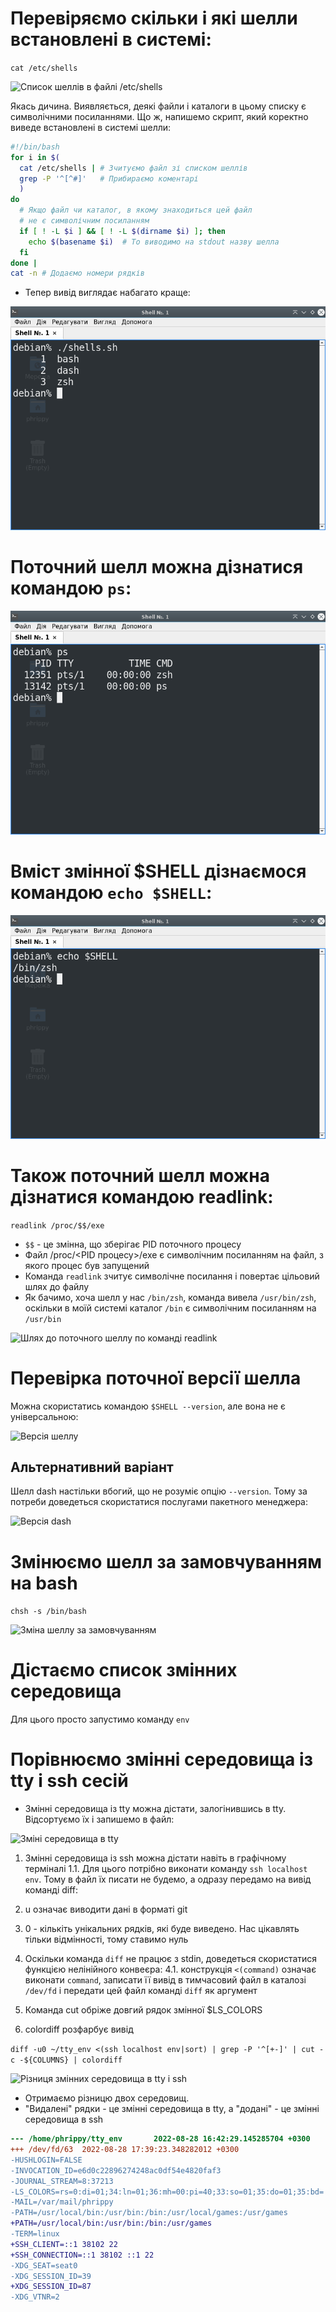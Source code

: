 # Перевіряємо скільки і які шелли встановлені в системі:

```cat /etc/shells```

![Список шеллів в файлі /etc/shells](etc_shells.png)

Якась дичина. Виявляється, деякі файли і каталоги в цьому списку є символічними посиланнями. Що ж, напишемо скрипт, який коректно виведе встановлені в системі шелли:

```bash
#!/bin/bash
for i in $(
  cat /etc/shells | # Зчитуємо файл зі списком шеллів
  grep -P '^[^#]'   # Прибираємо коментарі
  )
do
  # Якщо файл чи каталог, в якому знаходиться цей файл
  # не є символічним посиланням
  if [ ! -L $i ] && [ ! -L $(dirname $i) ]; then
    echo $(basename $i)  # То виводимо на stdout назву шелла
  fi
done |
cat -n # Додаємо номери рядків
```

* Тепер вивід виглядає набагато краще:

![Список шеллів](etc_shells_script.png)

# Поточний шелл можна дізнатися командою `ps`:

![Вивід команди ps](ps.png)

# Вміст змінної $SHELL дізнаємося командою `echo $SHELL`:

![Значення змінної $SHELL](shell_var.png)

# Також поточний шелл можна дізнатися командою readlink:

```readlink /proc/$$/exe```

* `$$` - це змінна, що зберігає PID поточного процесу
* Файл /proc/<PID процесу>/exe є символічним посиланням на файл, з якого процес був запущений
* Команда `readlink` зчитує символічне посилання і повертає цільовий шлях до файлу
* Як бачимо, хоча шелл у нас `/bin/zsh`, команда вивела `/usr/bin/zsh`, оскільки в моїй системі каталог `/bin` є символічним посиланням на `/usr/bin`

![Шлях до поточного шеллу по команді readlink](readlink_proc.png)

# Перевірка поточної версії шелла
Можна скористатись командою `$SHELL --version`, але вона не є універсальною:

![Версія шеллу](shell_version.png)

## Альтернативний варіант

Шелл dash настільки вбогий, що не розуміє опцію `--version`. Тому за потреби доведеться скористатися послугами пакетного менеджера:

![Версія dash](dash.png)

# Змінюємо шелл за замовчуванням на bash

```chsh -s /bin/bash```

![Зміна шеллу за замовчуванням](chsh.png)

# Дістаємо список змінних середовища
Для цього просто запустимо команду `env`


# Порівнюємо змінні середовища із tty і ssh сесій
* Змінні середовища із tty можна дістати, залогінившись в tty. Відсортуємо їх і запишемо в файл:

![Зміні середовища в tty](tty_env.png)

1. Змінні середовища із ssh можна дістати навіть в графічному терміналі
1.1. Для цього потрібно виконати команду `ssh localhost env`. Тому в файл їх писати не будемо, а одразу передамо на вивід команді diff:

2. u означає виводити дані в форматі git
3. 0 - кількіть унікальних рядків, які буде виведено. Нас цікавлять тільки відмінності, тому ставимо нуль
4. Оскільки команда `diff` не працює з stdin, доведеться скористатися функцією нелінійного конвеєра:
4.1. конструкція `<(command)` означає виконати `command`, записати її вивід в тимчасовий файл в каталозі `/dev/fd` і передати цей файл команді `diff` як аргумент
5. Команда cut обріже довгий рядок змінної $LS_COLORS
6. colordiff розфарбує вивід

```diff -u0 ~/tty_env <(ssh localhost env|sort) | grep -P '^[+-]' | cut -c -${COLUMNS} | colordiff```

![Різниця змінних середовища в tty і ssh](env_diff.png)

* Отримаємо різницю двох середовищ.
* "Видалені" рядки - це змінні середовища в tty, а "додані" - це змінні середовища в ssh

```diff
--- /home/phrippy/tty_env       2022-08-28 16:42:29.145285704 +0300
+++ /dev/fd/63  2022-08-28 17:39:23.348282012 +0300
-HUSHLOGIN=FALSE
-INVOCATION_ID=e6d0c22896274248ac0df54e4820faf3
-JOURNAL_STREAM=8:37213
-LS_COLORS=rs=0:di=01;34:ln=01;36:mh=00:pi=40;33:so=01;35:do=01;35:bd=
-MAIL=/var/mail/phrippy
-PATH=/usr/local/bin:/usr/bin:/bin:/usr/local/games:/usr/games
+PATH=/usr/local/bin:/usr/bin:/bin:/usr/games
-TERM=linux
+SSH_CLIENT=::1 38102 22
+SSH_CONNECTION=::1 38102 ::1 22
-XDG_SEAT=seat0
-XDG_SESSION_ID=39
+XDG_SESSION_ID=87
-XDG_VTNR=2
```
